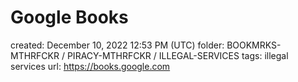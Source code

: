# Google Books

created: December 10, 2022 12:53 PM (UTC)
folder: BOOKMRKS-MTHRFCKR / PIRACY-MTHRFCKR / ILLEGAL-SERVICES
tags: illegal services
url: https://books.google.com